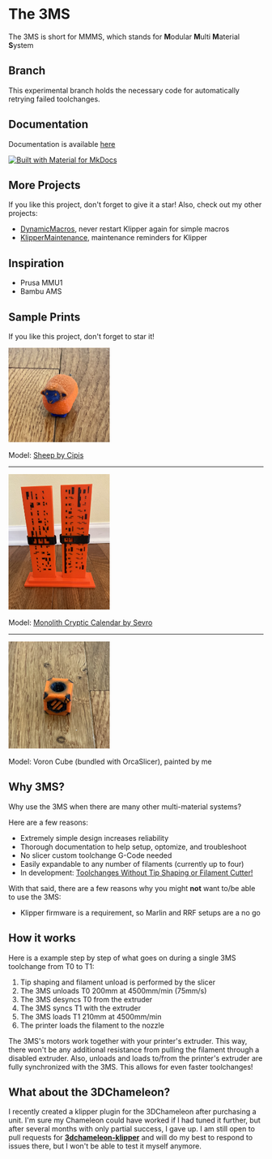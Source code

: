 # The 3MS

The 3MS is short for MMMS, which stands for **M**odular **M**ulti **M**aterial **S**ystem

## Branch

This experimental branch holds the necessary code for automatically retrying failed toolchanges.

## Documentation

Documentation is available [here](https://3dcoded.github.io/3MS)

[![Built with Material for MkDocs](https://img.shields.io/badge/Material_for_MkDocs-526CFE?style=for-the-badge&logo=MaterialForMkDocs&logoColor=white)](https://squidfunk.github.io/mkdocs-material/)

## More Projects

If you like this project, don't forget to give it a star! Also, check out my other projects:

- [DynamicMacros](https://github.com/3dcoded/DynamicMacros), never restart Klipper again for simple macros
- [KlipperMaintenance](https://github.com/3DCoded/KlipperMaintenance), maintenance reminders for Klipper

## Inspiration

- Prusa MMU1
- Bambu AMS

## Sample Prints

If you like this project, don't forget to star it!

<img src="https://github.com/3DCoded/3MS/blob/docs/docs/assets/images/sampleprints/samplesheep.jpeg?raw=true" width="200">

Model: [Sheep by Cipis](https://www.printables.com/model/838872-sheep-multi-material-remix)

---


<img src="https://github.com/3DCoded/3MS/blob/docs/docs/assets/images/sampleprints/samplecalendar.jpeg?raw=true" width="200">

Model: [Monolith Cryptic Calendar by Sevro](https://www.printables.com/model/698341-monolith-cryptic-calendar)

---

<img src="https://github.com/3DCoded/3MS/blob/docs/docs/assets/images/sampleprints/samplevoron.jpeg?raw=true" width="200">

Model: Voron Cube (bundled with OrcaSlicer), painted by me

## Why 3MS?

Why use the 3MS when there are many other multi-material systems? 

Here are a few reasons:

- Extremely simple design increases reliability
- Thorough documentation to help setup, optomize, and troubleshoot
- No slicer custom toolchange G-Code needed
- Easily expandable to any number of filaments (currently up to four)
- In development: [Toolchanges Without Tip Shaping or Filament Cutter!](https://3dcoded.github.io/3MS/experimental/notip)

With that said, there are a few reasons why you might **not** want to/be able to use the 3MS:

- Klipper firmware is a requirement, so Marlin and RRF setups are a no go

## How it works

Here is a example step by step of what goes on during a single 3MS toolchange from T0 to T1:

1. Tip shaping and filament unload is performed by the slicer
2. The 3MS unloads T0 200mm at 4500mm/min (75mm/s)
3. The 3MS desyncs T0 from the extruder
4. The 3MS syncs T1 with the extruder
3. The 3MS loads T1 210mm at 4500mm/min
5. The printer loads the filament to the nozzle

The 3MS's motors work together with your printer's extruder. This way, there won't be any additional resistance from pulling the filament through a disabled extruder. Also, unloads and loads to/from the printer's extruder are fully synchronized with the 3MS. This allows for even faster toolchanges!

## What about the 3DChameleon?

I recently created a klipper plugin for the 3DChameleon after purchasing a unit. I'm sure my Chameleon could have worked if I had tuned it further, but after several months with only partial success, I gave up. I am still open to pull requests for **[3dchameleon-klipper](https://github.com/3dcoded/3dchameleon-klipper)** and will do my best to respond to issues there, but I won't be able to test it myself anymore.

